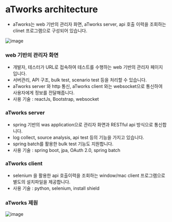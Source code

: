 # aTworks architecture
- aTworks는 web 기반의 관리자 화면, aTworks server, api 호출 이력을 조회하는 clinet 프로그램으로 구성되어 있습니다.
  
![image](https://user-images.githubusercontent.com/85854794/221502743-9b2e9705-6ba5-4113-87b7-bfc36c5539de.png)

### web 기반의 관리자 화면
- 개발자, 테스터가 URL로 접속하여 테스트를 수행하는 web 기반의 관리자 페이지입니다. 
- 서버관리, API 구조, bulk test, scenario test 등을 처리할 수 있습니다. 
- aTworks server 와 http 통신, aTworks client 와는 websocket으로 통신하여 사용자에게 정보를 전달해줍니다.
- 사용 기술 : reactJs, Bootstrap, websocket

### aTworks server
- spring 기반의 was application으로 관리자 화면과 RESTful api 방식으로 통신합니다. 
- log collect, source analysis, api test 등의 기능을 가지고 있습니다. 
- spring batch를 활용한 bulk test 기능도 지원합니다. 
- 사용 기술 : spring boot, jpa, OAuth 2.0, spring batch

### aTworks client 
- selenium 을 활용한 api 호출이력을 조회하는 window/mac client 프로그램으로 별도의 설치파일을 제공합니다. 
- 사용 기술 : python, selenium, install shield 

### aTworks 제원

![image](https://user-images.githubusercontent.com/85854794/221505187-2c78f591-b61a-4293-9269-dd627a593817.png)
